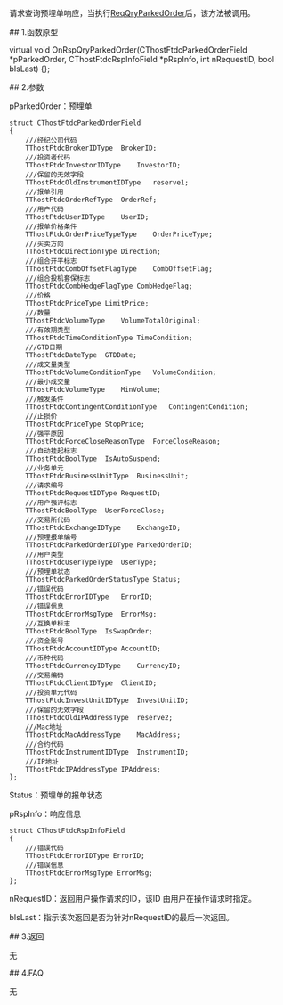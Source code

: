 <p>请求查询预埋单响应，当执行<a href="../../CTHOSTFTDCTRADERSPI/REQQRYPARKEDORDER/">ReqQryParkedOrder</a>后，该方法被调用。</p>
<span class="anchor" id="c573a806-7d62-419f-aac8-b582d354df8a"></span>
## 1.函数原型
<p>virtual void OnRspQryParkedOrder(CThostFtdcParkedOrderField *pParkedOrder, CThostFtdcRspInfoField *pRspInfo, int nRequestID, bool bIsLast) {};</p>
<span class="anchor" id="2b73d389-dd62-4b47-a660-9d38e3e8941b"></span>
## 2.参数
<p>pParkedOrder：预埋单</p>
<pre><code>struct CThostFtdcParkedOrderField
{
    ///经纪公司代码
    TThostFtdcBrokerIDType  BrokerID;
    ///投资者代码
    TThostFtdcInvestorIDType    InvestorID;
    ///保留的无效字段
    TThostFtdcOldInstrumentIDType   reserve1;
    ///报单引用
    TThostFtdcOrderRefType  OrderRef;
    ///用户代码
    TThostFtdcUserIDType    UserID;
    ///报单价格条件
    TThostFtdcOrderPriceTypeType    OrderPriceType;
    ///买卖方向
    TThostFtdcDirectionType Direction;
    ///组合开平标志
    TThostFtdcCombOffsetFlagType    CombOffsetFlag;
    ///组合投机套保标志
    TThostFtdcCombHedgeFlagType CombHedgeFlag;
    ///价格
    TThostFtdcPriceType LimitPrice;
    ///数量
    TThostFtdcVolumeType    VolumeTotalOriginal;
    ///有效期类型
    TThostFtdcTimeConditionType TimeCondition;
    ///GTD日期
    TThostFtdcDateType  GTDDate;
    ///成交量类型
    TThostFtdcVolumeConditionType   VolumeCondition;
    ///最小成交量
    TThostFtdcVolumeType    MinVolume;
    ///触发条件
    TThostFtdcContingentConditionType   ContingentCondition;
    ///止损价
    TThostFtdcPriceType StopPrice;
    ///强平原因
    TThostFtdcForceCloseReasonType  ForceCloseReason;
    ///自动挂起标志
    TThostFtdcBoolType  IsAutoSuspend;
    ///业务单元
    TThostFtdcBusinessUnitType  BusinessUnit;
    ///请求编号
    TThostFtdcRequestIDType RequestID;
    ///用户强评标志
    TThostFtdcBoolType  UserForceClose;
    ///交易所代码
    TThostFtdcExchangeIDType    ExchangeID;
    ///预埋报单编号
    TThostFtdcParkedOrderIDType ParkedOrderID;
    ///用户类型
    TThostFtdcUserTypeType  UserType;
    ///预埋单状态
    TThostFtdcParkedOrderStatusType Status;
    ///错误代码
    TThostFtdcErrorIDType   ErrorID;
    ///错误信息
    TThostFtdcErrorMsgType  ErrorMsg;
    ///互换单标志
    TThostFtdcBoolType  IsSwapOrder;
    ///资金账号
    TThostFtdcAccountIDType AccountID;
    ///币种代码
    TThostFtdcCurrencyIDType    CurrencyID;
    ///交易编码
    TThostFtdcClientIDType  ClientID;
    ///投资单元代码
    TThostFtdcInvestUnitIDType  InvestUnitID;
    ///保留的无效字段
    TThostFtdcOldIPAddressType  reserve2;
    ///Mac地址
    TThostFtdcMacAddressType    MacAddress;
    ///合约代码
    TThostFtdcInstrumentIDType  InstrumentID;
    ///IP地址
    TThostFtdcIPAddressType IPAddress;
};
</code></pre>
<p>Status：预埋单的报单状态</p>
<p>pRspInfo：响应信息</p>
<pre><code>struct CThostFtdcRspInfoField
{
    ///错误代码
    TThostFtdcErrorIDType ErrorID;
    ///错误信息
    TThostFtdcErrorMsgType ErrorMsg;
};
</code></pre>
<p>nRequestID：返回用户操作请求的ID，该ID 由用户在操作请求时指定。</p>
<p>bIsLast：指示该次返回是否为针对nRequestID的最后一次返回。</p>
<span class="anchor" id="e610b679-b17a-4f2c-aad0-504632a04456"></span>
## 3.返回
<p>无</p>
<span class="anchor" id="11f1408d-2d80-4eb1-9061-8718dad48264"></span>
## 4.FAQ
<p>无</p>
